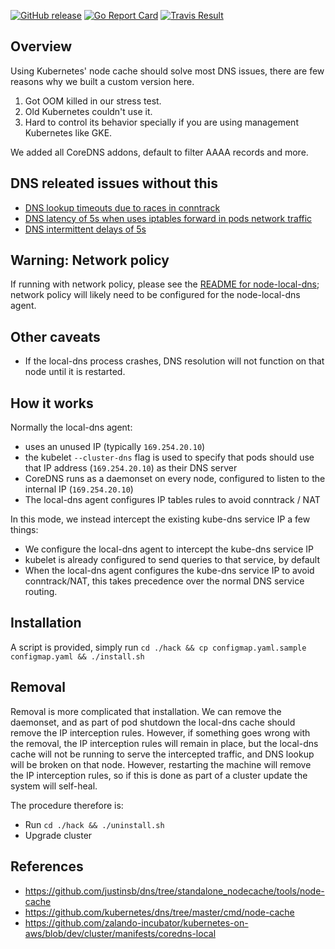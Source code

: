 [![GitHub release](https://img.shields.io/github/release/colopl/k8s-local-dns.svg)](https://github.com/colopl/k8s-local-dns/releases)
[![Go Report Card](https://goreportcard.com/badge/github.com/colopl/k8s-local-dns)](https://goreportcard.com/report/github.com/colopl/k8s-local-dns)
[![Travis Result](https://travis-ci.com/colopl/k8s-local-dns.svg?token=VGvwH2B72tty9c4FwZGr&branch=master)](https://travis-ci.com/colopl/k8s-local-dns.svg?token=VGvwH2B72tty9c4FwZGr&branch=master)

## Overview
Using Kubernetes' node cache should solve most DNS issues, there are few reasons why we built a custom version here.

1. Got OOM killed in our stress test.
2. Old Kubernetes couldn't use it.
3. Hard to control its behavior specially if you are using management Kubernetes like GKE.

We added all CoreDNS addons, default to filter AAAA records and more.

## DNS releated issues without this

- [DNS lookup timeouts due to races in conntrack](https://github.com/weaveworks/weave/issues/3287)
- [DNS latency of 5s when uses iptables forward in pods network traffic](https://github.com/kubernetes/kubernetes/issues/62628)
- [DNS intermittent delays of 5s](https://github.com/kubernetes/kubernetes/issues/56903)

## Warning: Network policy

If running with network policy, please see the [README for
node-local-dns](https://github.com/kubernetes/kubernetes/tree/master/cluster/addons/dns/nodelocaldns#network-policy-and-dns-connectivity);
network policy will likely need to be configured for the node-local-dns agent.

## Other caveats

* If the local-dns process crashes, DNS resolution will not function on that
  node until it is restarted.

## How it works

Normally the local-dns agent:
* uses an unused IP (typically `169.254.20.10`)
* the kubelet `--cluster-dns` flag is used to specify that pods should use that
  IP address (`169.254.20.10`) as their DNS server
* CoreDNS runs as a daemonset on every node, configured to listen to the
  internal IP (`169.254.20.10`)
* The local-dns agent configures IP tables rules to avoid conntrack / NAT

In this mode, we instead intercept the existing kube-dns service IP a few
things:
* We configure the local-dns agent to intercept the kube-dns service IP
* kubelet is already configured to send queries to that service, by default
* When the local-dns agent configures the kube-dns service IP to avoid
  conntrack/NAT, this takes precedence over the normal DNS service routing.

## Installation

A script is provided, simply run `cd ./hack && cp configmap.yaml.sample configmap.yaml && ./install.sh`

## Removal

Removal is more complicated that installation.  We can remove the daemonset, and as
part of pod shutdown the local-dns cache should remove the IP interception
rules.  However, if something goes wrong with the removal, the IP interception rules
will remain in place, but the local-dns cache will not be running to serve
the intercepted traffic, and DNS lookup will be broken on that node.  However,
restarting the machine will remove the IP interception rules, so if this is done
as part of a cluster update the system will self-heal.

The procedure therefore is:

* Run `cd ./hack && ./uninstall.sh`
* Upgrade cluster

## References
* https://github.com/justinsb/dns/tree/standalone_nodecache/tools/node-cache
* https://github.com/kubernetes/dns/tree/master/cmd/node-cache
* https://github.com/zalando-incubator/kubernetes-on-aws/blob/dev/cluster/manifests/coredns-local